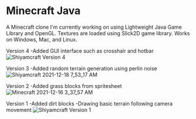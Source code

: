 # Minecraft Java
A Minecraft clone I'm currently working on using Lightweight Java Game Library and OpenGL. Textures are loaded using Slick2D game library. Works on Windows, Mac, and Linux.

Version 4
-Added GUI interface such as crosshair and hotbar
![Shiyamcraft Version 4](https://user-images.githubusercontent.com/76540854/147245873-ad82f30a-9945-4547-8b2f-fda35eac7f31.png)

Version 3
-Added random terrain generation using perlin noise
![Shiyamcraft 2021-12-18 7_53_17 AM](https://user-images.githubusercontent.com/76540854/146641884-b122a352-6ed4-412d-87d1-3fdb47da1d11.png)

Version 2
-Added grass blocks from spritesheet
![Minecraft 2021-12-16 3_37_57 AM](https://user-images.githubusercontent.com/76540854/147244966-4a6d1f8d-4f9f-4107-a0f7-5ff729f1620c.png)

Version 1
-Added dirt blocks
-Drawing basic terrain following camera movement
![Shiyamcraft Version 1](https://user-images.githubusercontent.com/76540854/147245684-6742fb5f-395c-4fa3-aa07-a40f88e3f480.png)

